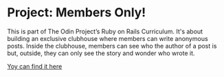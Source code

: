 # Project: Members Only!

This is part of The Odin Project’s Ruby on Rails Curriculum. It's about building an exclusive clubhouse where members can write anonymous posts. Inside the clubhouse, members can see who the author of a post is but, outside, they can only see the story and wonder who wrote it.

[Yoy can find it here](https://www.theodinproject.com/lessons/ruby-on-rails-members-only)
